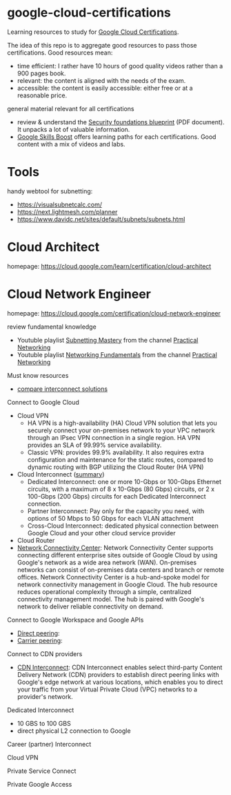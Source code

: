 # google-cloud-certifications
Learning resources to study for [Google Cloud Certifications](https://cloud.google.com/learn/certification).

The idea of this repo is to aggregate good resources to pass those certifications. Good resources mean:

* time efficient: I rather have 10 hours of good quality videos rather than a 900 pages book.
* relevant: the content is aligned with the needs of the exam.
* accessible: the content is easily accessible: either free or at a reasonable price.

general material relevant for all certifications
* review & understand the [Security foundations blueprint](https://cloud.google.com/architecture/security-foundations) (PDF document). It unpacks a lot of valuable information.
* [Google Skills Boost](https://www.cloudskillsboost.google/paths) offers learning paths for each certifications. Good content with a mix of videos and labs.

# Tools

handy webtool for subnetting:
* https://visualsubnetcalc.com/
* https://next.lightmesh.com/planner
* https://www.davidc.net/sites/default/subnets/subnets.html

# Cloud Architect
homepage: https://cloud.google.com/learn/certification/cloud-architect


# Cloud Network Engineer
homepage: https://cloud.google.com/certification/cloud-network-engineer

review fundamental knowledge
* Youtuble playlist [Subnetting Mastery](https://www.youtube.com/playlist?list=PLIFyRwBY_4bQUE4IB5c4VPRyDoLgOdExE) from the channel 
[Practical Networking](https://www.youtube.com/@PracticalNetworking)
* Youtuble playlist [Networking Fundamentals](https://www.youtube.com/playlist?list=PLIFyRwBY_4bRLmKfP1KnZA6rZbRHtxmXi) from the channel 
[Practical Networking](https://www.youtube.com/@PracticalNetworking)

Must know resources
* [compare interconnect solutions](https://cloud.google.com/network-connectivity/docs/how-to/choose-product#compare-interconnect-solutions)

Connect to Google Cloud
* Cloud VPN
  * HA VPN is a high-availability (HA) Cloud VPN solution that lets you securely connect your on-premises network to your VPC network through an IPsec VPN connection in a single region. HA VPN provides an SLA of 99.99% service availability.
  * Classic VPN: provides 99.9% availability. It also requires extra configuration and maintenance for the static routes, compared to dynamic routing with BGP utilizing the Cloud Router (HA VPN)
* Cloud Interconnect ([summary](https://cloud.google.com/network-connectivity/docs/how-to/choose-product#compare-interconnect-solutions))
  * Dedicated Interconnect: one or more 10-Gbps or 100-Gbps Ethernet circuits, with a maximum of 8 x 10-Gbps (80 Gbps) circuits, or 2 x 100-Gbps (200 Gbps) circuits for each Dedicated Interconnect connection.
  * Partner Interconnect: Pay only for the capacity you need, with options of 50 Mbps to 50 Gbps for each VLAN attachment
  * Cross-Cloud Interconnect: dedicated physical connection between Google Cloud and your other cloud service provider
* Cloud Router
* [Network Connectivity Center](https://cloud.google.com/network-connectivity/docs/how-to/choose-product#network-connectivity-center): Network Connectivity Center supports connecting different enterprise sites outside of Google Cloud by using Google's network as a wide area network (WAN). On-premises networks can consist of on-premises data centers and branch or remote offices. Network Connectivity Center is a hub-and-spoke model for network connectivity management in Google Cloud. The hub resource reduces operational complexity through a simple, centralized connectivity management model. The hub is paired with Google's network to deliver reliable connectivity on demand.

Connect to Google Workspace and Google APIs
* [Direct peering](https://cloud.google.com/network-connectivity/docs/how-to/choose-product#direct-peering):
* [Carrier peering](https://cloud.google.com/network-connectivity/docs/how-to/choose-product#carrier-peering):

Connect to CDN providers
* [CDN Interconnect](https://cloud.google.com/network-connectivity/docs/how-to/choose-product#what-is-cdn-interconnect): CDN Interconnect enables select third-party Content Delivery Network (CDN) providers to establish direct peering links with Google's edge network at various locations, which enables you to direct your traffic from your Virtual Private Cloud (VPC) networks to a provider's network.


Dedicated Interconnect
* 10 GBS to 100 GBS
* direct physical L2 connection to Google

Career (partner) Interconnect

Cloud VPN

Private Service Connect

Private Google Access
